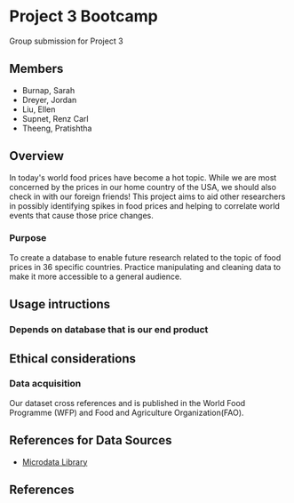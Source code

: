 # Project 3 Bootcamp
Group submission for Project 3 

## Members
* Burnap, Sarah
* Dreyer, Jordan
* Liu, Ellen
* Supnet, Renz Carl
* Theeng, Pratishtha

## Overview
In today's world food prices have become a hot topic. While we are most concerned by the prices in our home country of the USA, we should also check in with our foreign friends! This project aims to aid other researchers in possibly identifying spikes in food prices and helping to correlate world events that cause those price changes.
### Purpose
To create a database to enable future research related to the topic of food prices in 36 specific countries. Practice manipulating and cleaning data to make it more accessible to a general audience. 

## Usage intructions
### Depends on database that is our end product

## Ethical considerations
### Data acquisition
Our dataset cross references and is published in the  World Food Programme (WFP) and Food and Agriculture Organization(FAO).

## References for Data Sources
* [Microdata Library](https://microdata.worldbank.org/index.php/catalog/4483/study-description)

## References
